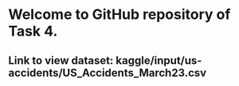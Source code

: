# Welcome to GitHub repository of Task 4. 
## Link to view dataset: kaggle/input/us-accidents/US_Accidents_March23.csv
